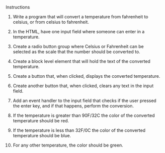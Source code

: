 Instructions

1. Write a program that will convert a temperature from fahrenheit to celsius, or from celsius to fahrenheit.

2. In the HTML, have one input field where someone can enter in a temperature.

2. Create a radio button group where Celsius or Fahrenheit can be selected as the scale that the number should be converted to.

2. Create a block level element that will hold the text of the converted temperature.

2. Create a button that, when clicked, displays the converted temperature.

2. Create another button that, when clicked, clears any text in the input field.

2. Add an event handler to the input field that checks if the user pressed the enter key, and if that happens, perform the conversion.

2. If the temperature is greater than 90F/32C the color of the converted temperature should be red.

2. If the temperature is less than 32F/0C the color of the converted temperature should be blue.

2. For any other temperature, the color should be green.